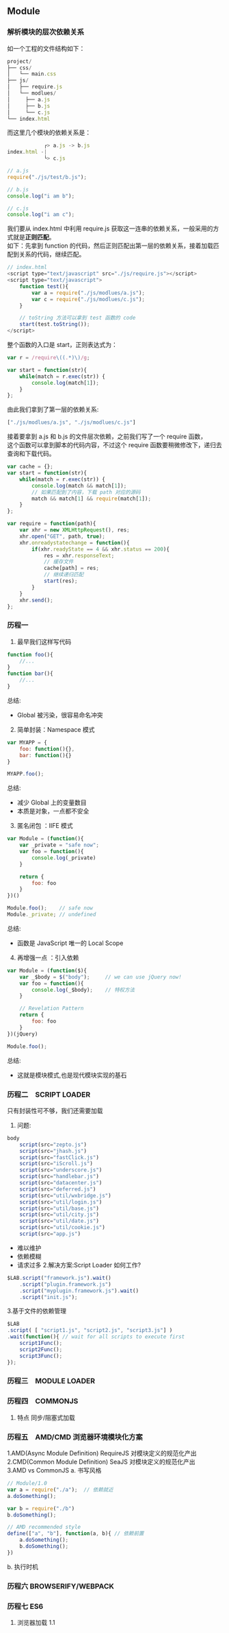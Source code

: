 ## Module
### 解析模块的层次依赖关系
如一个工程的文件结构如下：  
```js
project/
├── css/
│   └── main.css
├── js/
│   ├── require.js
│   └── modlues/
│     ├── a.js
│     ├── b.js
│     └── c.js
└── index.html
```
而这里几个模块的依赖关系是：   
```js
            ┌> a.js -> b.js
index.html -|
            └> c.js

// a.js
require("./js/test/b.js");

// b.js
console.log("i am b");

// c.js
console.log("i am c");
```
我们要从 index.html 中利用 require.js 获取这一连串的依赖关系，一般采用的方式就是**正则匹配**。    
如下：先拿到 function 的代码，然后正则匹配出第一层的依赖关系，接着加载匹配到关系的代码，继续匹配。   
```js
// index.html
<script type="text/javascript" src="./js/require.js"></script>
<script type="text/javascript">
    function test(){
        var a = require("./js/modlues/a.js");
        var c = require("./js/modlues/c.js");
    }

    // toString 方法可以拿到 test 函数的 code
    start(test.toString());
</script>
```
整个函数的入口是 start，正则表达式为：
```js
var r = /require\((.*)\)/g;

var start = function(str){
    while(match = r.exec(str)) {
        console.log(match[1]);
    }
};
```
由此我们拿到了第一层的依赖关系:
```js
["./js/modlues/a.js", "./js/modlues/c.js"]
```
接着要拿到 a.js 和 b.js 的文件层次依赖，之前我们写了一个 require 函数，   
这个函数可以拿到脚本的代码内容，不过这个 require 函数要稍微修改下，递归去查询和下载代码。    
```js
var cache = {};
var start = function(str){
    while(match = r.exec(str)) {
        console.log(match && match[1]);
        // 如果匹配到了内容，下载 path 对应的源码
        match && match[1] && require(match[1]);
    }
};

var require = function(path){
    var xhr = new XMLHttpRequest(), res;
    xhr.open("GET", path, true);
    xhr.onreadystatechange = function(){
        if(xhr.readyState == 4 && xhr.status == 200){
            res = xhr.responseText;
            // 缓存文件
            cache[path] = res;
            // 继续递归匹配
            start(res);
        }
    }
    xhr.send();
};
```
### 历程一
1. 最早我们这样写代码
```javascript
function foo(){
    //...
}
function bar(){
    //...
}
```
总结: 
+ Global 被污染，很容易命名冲突 
2. 简单封装：Namespace 模式
```javascript
var MYAPP = {
    foo: function(){},
    bar: function(){}
}

MYAPP.foo();
```
总结: 
+ 减少 Global 上的变量数目
+ 本质是对象，一点都不安全
3. 匿名闭包 ：IIFE 模式
```javascript
var Module = (function(){
    var _private = "safe now";
    var foo = function(){
        console.log(_private)
    }

    return {
        foo: foo
    }
})()

Module.foo();    // safe now
Module._private; // undefined
```
总结:  
+ 函数是 JavaScript 唯一的 Local Scope
4. 再增强一点 ：引入依赖
```javascript
var Module = (function($){
    var _$body = $("body");     // we can use jQuery now!
    var foo = function(){
        console.log(_$body);    // 特权方法
    }

    // Revelation Pattern
    return {
        foo: foo
    }
})(jQuery)

Module.foo();
```
总结: 
+ 这就是模块模式,也是现代模块实现的基石
### 历程二　SCRIPT LOADER
只有封装性可不够，我们还需要加载　　
1. 问题:
```javascript
body
    script(src="zepto.js")
    script(src="jhash.js")
    script(src="fastClick.js")
    script(src="iScroll.js")
    script(src="underscore.js")
    script(src="handlebar.js")
    script(src="datacenter.js")
    script(src="deferred.js")
    script(src="util/wxbridge.js")
    script(src="util/login.js")
    script(src="util/base.js")
    script(src="util/city.js")
    script(src="util/date.js")
    script(src="util/cookie.js")
    script(src="app.js")
```
+ 难以维护
+ 依赖模糊
+ 请求过多
2.解决方案:Script Loader
如何工作?   
```javascript
$LAB.script("framework.js").wait()
    .script("plugin.framework.js")
    .script("myplugin.framework.js").wait()
    .script("init.js");
```
3.基于文件的依赖管理
```javascript
$LAB
.script( [ "script1.js", "script2.js", "script3.js"] )
.wait(function(){ // wait for all scripts to execute first
    script1Func();
    script2Func();
    script3Func();
});
```
### 历程三　MODULE LOADER  

### 历程四　COMMONJS  
1. 特点
同步/阻塞式加载  

### 历程五　AMD/CMD 浏览器环境模块化方案
1.AMD(Async Module Definition)
RequireJS 对模块定义的规范化产出  
2.CMD(Common Module Definition)
SeaJS 对模块定义的规范化产出  
3.AMD vs CommonJS 
a. 书写风格
```javascript
// Module/1.0
var a = require("./a");  // 依赖就近
a.doSomething();

var b = require("./b")
b.doSomething();
```
```javascript
// AMD recommended style
define(["a", "b"], function(a, b){ // 依赖前置
    a.doSomething();
    b.doSomething();
})
```
b. 执行时机
### 历程六 BROWSERIFY/WEBPACK
### 历程七 ES6
1. 浏览器加载 
1.1 <script>标签打开defer或async属性，脚本就会异步加载。渲染引擎遇到这一行命令，就会开始下载外部脚本，但不会等它下载和执行，而是直接执行后面的命令。  
1.2 defer 和 async 区别
defer要等到整个页面在内存中正常渲染结束（DOM 结构完全生成，以及其他脚本执行完成），才会执行；async一旦下载完，渲染引擎就会中断渲染，执行这个脚本以后，再继续渲染 
+ defer是“渲染完再执行” 
+ async是“下载完就执行”
